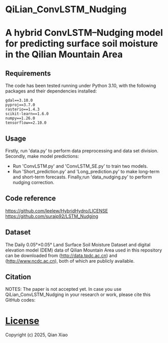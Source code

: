 # QiLian_ConvLSTM_Nudging

# A hybrid ConvLSTM–Nudging model for predicting surface soil moisture in the Qilian Mountain Area

## Requirements
The code has been tested running under Python 3.10, with the following packages and their dependencies installed:
```
gdal==3.10.0
pyproj==3.7.0
rasterio==1.4.3
scikit-learn==1.6.0
numpy==1.26.0
tensorflow==2.10.0
```

## Usage
Firstly, run 'data.py' to perform data preprocessing and data set division.
Secondly, make model predictions:
- Run 'ConvLSTM.py' and 'ConvLSTM_SE.py' to train two models.
- Run  'Short_prediction.py' and 'Long_prediction.py' to make long-term and short-term forecasts.
Finally,run 'data_nudging.py' to perform nudging correction.

## Code reference
https://github.com/leelew/HybridHydro/LICENSE
https://github.com/surajp92/LSTM_Nudging

## Dataset
The Daily 0.05°×0.05° Land Surface Soil Moisture Dataset and digital elevation model (DEM) data of Qilian Mountain Area used in this repository can be downloaded from
 (http://data.tpdc.ac.cn) and (http://www.ncdc.ac.cn), both of which are publicly available.

## Citation
NOTES: The paper is not accepted yet. 
In case you use QiLian_ConvLSTM_Nudging in your research or work, please cite this GitHub codes:

# [License](https://github.com/qiqi620/QiLian_ConvLSTM_Nudging/LICENSE)
Copyright (c) 2025, Qian Xiao
